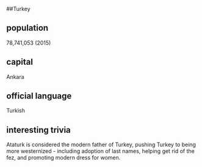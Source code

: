##Turkey
## population
78,741,053 (2015)

## capital
Ankara
 
## official language
Turkish

## interesting trivia
Ataturk is considered the modern father of Turkey, pushing Turkey to being more westernized - including adoption of last names, helping get rid of the fez, and promoting modern dress for women. 


